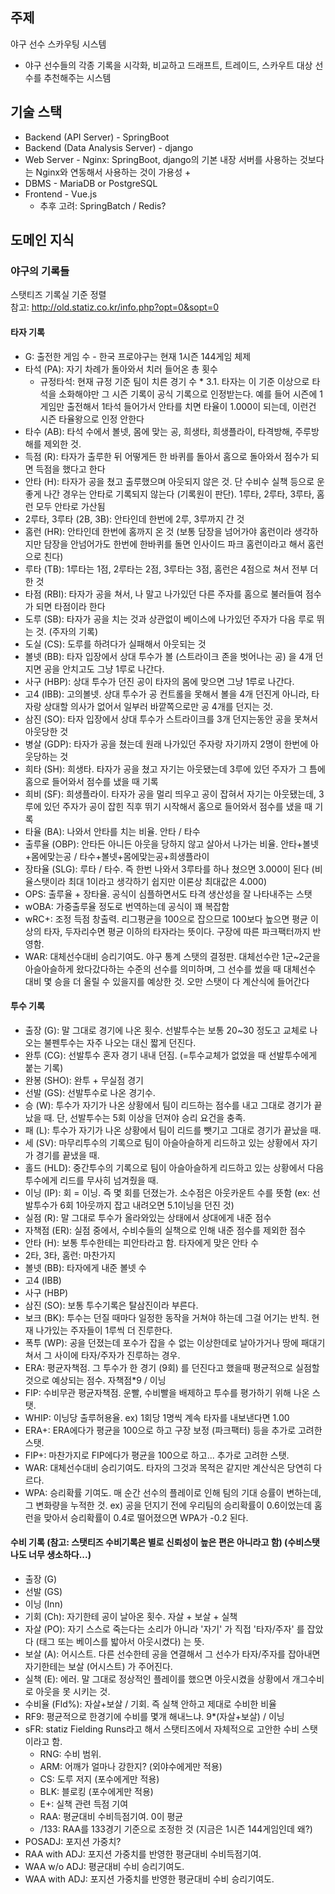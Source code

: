 ## 주제
야구 선수 스카우팅 시스템
* 야구 선수들의 각종 기록을 시각화, 비교하고 드래프트, 트레이드, 스카우트 대상 선수를 추천해주는 시스템

## 기술 스택
* Backend (API Server) - SpringBoot
* Backend (Data Analysis Server) - django
* Web Server - Nginx: SpringBoot, django의 기본 내장 서버를 사용하는 것보다는 Nginx와 연동해서 사용하는 것이 가용성 +
* DBMS - MariaDB or PostgreSQL
* Frontend - Vue.js
    * 추후 고려: SpringBatch / Redis?

## 도메인 지식
### 야구의 기록들
스탯티즈 기록실 기준 정렬   
참고: http://old.statiz.co.kr/info.php?opt=0&sopt=0   

#### 타자 기록
* G: 출전한 게임 수 - 한국 프로야구는 현재 1시즌 144게임 체제
* 타석 (PA): 자기 차례가 돌아와서 치러 들어온 총 횟수
    * 규정타석: 현재 규정 기준 팀이 치른 경기 수 * 3.1. 타자는 이 기준 이상으로 타석을 소화해야만 그 시즌 기록이 공식 기록으로 인정받는다. 예를 들어 시즌에 1게임만 출전해서 1타석 들어가서 안타를 치면 타율이 1.000이 되는데, 이런건 시즌 타율왕으로 인정 안한다
* 타수 (AB): 타석 수에서 볼넷, 몸에 맞는 공, 희생타, 희생플라이, 타격방해, 주루방해를 제외한 것.
* 득점 (R): 타자가 출루한 뒤 어떻게든 한 바퀴를 돌아서 홈으로 돌아와서 점수가 되면 득점을 했다고 한다
* 안타 (H): 타자가 공을 쳤고 출루했으며 아웃되지 않은 것. 단 수비수 실책 등으로 운좋게 나간 경우는 안타로 기록되지 않는다 (기록원이 판단). 1루타, 2루타, 3루타, 홈런 모두 안타로 가산됨
* 2루타, 3루타 (2B, 3B): 안타인데 한번에 2루, 3루까지 간 것
* 홈런 (HR): 안타인데 한번에 홈까지 온 것 (보통 담장을 넘어가야 홈런이라 생각하지만 담장을 안넘어가도 한번에 한바퀴를 돌면 인사이드 파크 홈런이라고 해서 홈런으로 친다)
* 루타 (TB): 1루타는 1점, 2루타는 2점, 3루타는 3점, 홈런은 4점으로 쳐서 전부 더한 것
* 타점 (RBI): 타자가 공을 쳐서, 나 말고 나가있던 다른 주자를 홈으로 불러들여 점수가 되면 타점이라 한다
* 도루 (SB): 타자가 공을 치는 것과 상관없이 베이스에 나가있던 주자가 다음 루로 뛰는 것. (주자의 기록)
* 도실 (CS): 도루를 하려다가 실패해서 아웃되는 것
* 볼넷 (BB): 타자 입장에서 상대 투수가 볼 (스트라이크 존을 벗어나는 공) 을 4개 던지면 공을 안치고도 그냥 1루로 나간다.
* 사구 (HBP): 상대 투수가 던진 공이 타자의 몸에 맞으면 그냥 1루로 나간다.
* 고4 (IBB): 고의볼넷. 상대 투수가 공 컨트롤을 못해서 볼을 4개 던진게 아니라, 타자랑 상대할 의사가 없어서 일부러 바깥쪽으로만 공 4개를 던지는 것.
* 삼진 (SO): 타자 입장에서 상대 투수가 스트라이크를 3개 던지는동안 공을 못쳐서 아웃당한 것
* 병살 (GDP): 타자가 공을 쳤는데 원래 나가있던 주자랑 자기까지 2명이 한번에 아웃당하는 것
* 희타 (SH): 희생타. 타자가 공을 쳤고 자기는 아웃됐는데 3루에 있던 주자가 그 틈에 홈으로 들어와서 점수를 냈을 때 기록
* 희비 (SF): 희생플라이. 타자가 공을 멀리 띄우고 공이 잡혀서 자기는 아웃됐는데, 3루에 있던 주자가 공이 잡힌 직후 뛰기 시작해서 홈으로 들어와서 점수를 냈을 때 기록
* 타율 (BA): 나와서 안타를 치는 비율. 안타 / 타수
* 출루율 (OBP): 안타든 아니든 아웃을 당하지 않고 살아서 나가는 비율. 안타+볼넷+몸에맞는공 / 타수+볼넷+몸에맞는공+희생플라이
* 장타율 (SLG): 루타 / 타수. 즉 한번 나와서 3루타를 하나 쳤으면 3.000이 된다 (비율스탯이라 최대 1이라고 생각하기 쉽지만 이론상 최대값은 4.000)
* OPS: 출루율 + 장타율. 공식이 심플하면서도 타격 생산성을 잘 나타내주는 스탯
* wOBA: 가중출루율 정도로 번역하는데 공식이 꽤 복잡함
* wRC+: 조정 득점 창출력. 리그평균을 100으로 잡으므로 100보다 높으면 평균 이상의 타자, 두자리수면 평균 이하의 타자라는 뜻이다. 구장에 따른 파크팩터까지 반영함.
* WAR: 대체선수대비 승리기여도.  야구 통계 스탯의 결정판. 대체선수란 1군~2군을 아슬아슬하게 왔다갔다하는 수준의 선수를 의미하며, 그 선수를 썼을 때 대체선수 대비 몇 승을 더 올릴 수 있을지를 예상한 것. 오만 스탯이 다 계산식에 들어간다

#### 투수 기록
* 출장 (G): 말 그대로 경기에 나온 횟수. 선발투수는 보통 20~30 정도고 교체로 나오는 불펜투수는 자주 나오는 대신 짧게 던진다.
* 완투 (CG): 선발투수 혼자 경기 내내 던짐. (=투수교체가 없었을 때 선발투수에게 붙는 기록)
* 완봉 (SHO): 완투 + 무실점 경기
* 선발 (GS): 선발투수로 나온 경기수.
* 승 (W): 투수가 자기가 나온 상황에서 팀이 리드하는 점수를 내고 그대로 경기가 끝났을 때. 단, 선발투수는 5회 이상을 던져야 승리 요건을 충족.
* 패 (L): 투수가 자기가 나온 상황에서 팀이 리드를 뺏기고 그대로 경기가 끝났을 때. 
* 세 (SV): 마무리투수의 기록으로 팀이 아슬아슬하게 리드하고 있는 상황에서 자기가 경기를 끝냈을 때.
* 홀드 (HLD): 중간투수의 기록으로 팀이 아슬아슬하게 리드하고 있는 상황에서 다음 투수에게 리드를 무사히 넘겨줬을 때.
* 이닝 (IP): 회 = 이닝. 즉 몇 회를 던졌는가. 소수점은 아웃카운트 수를 뜻함 (ex: 선발투수가 6회 1아웃까지 잡고 내려오면 5.1이닝을 던진 것)
* 실점 (R): 말 그대로 투수가 올라와있는 상태에서 상대에게 내준 점수
* 자책점 (ER): 실점 중에서, 수비수들의 실책으로 인해 내준 점수를 제외한 점수
* 안타 (H): 보통 투수한테는 피안타라고 함. 타자에게 맞은 안타 수
* 2타, 3타, 홈런: 마찬가지
* 볼넷 (BB): 타자에게 내준 볼넷 수
* 고4 (IBB)
* 사구 (HBP)
* 삼진 (SO): 보통 투수기록은 탈삼진이라 부른다.
* 보크 (BK): 투수는 던질 때마다 일정한 동작을 거쳐야 하는데 그걸 어기는 반칙. 현재 나가있는 주자들이 1루씩 더 진루한다.
* 폭투 (WP): 공을 던졌는데 포수가 잡을 수 없는 이상한데로 날아가거나 땅에 패대기쳐서 그 사이에 타자/주자가 진루하는 경우.
* ERA: 평균자책점. 그 투수가 한 경기 (9회) 를 던진다고 했을때 평균적으로 실점할 것으로 예상되는 점수. 자책점*9 / 이닝
* FIP: 수비무관 평균자책점. 운빨, 수비빨을 배제하고 투수를 평가하기 위해 나온 스탯.
* WHIP: 이닝당 출루허용율. ex) 1회당 1명씩 계속 타자를 내보낸다면 1.00
* ERA+: ERA에다가 평균을 100으로 하고 구장 보정 (파크팩터) 등을 추가로 고려한 스탯.
* FIP+: 마찬가지로 FIP에다가 평균을 100으로 하고... 추가로 고려한 스탯.
* WAR: 대체선수대비 승리기여도. 타자의 그것과 목적은 같지만 계산식은 당연히 다르다.
* WPA: 승리확률 기여도. 매 순간 선수의 플레이로 인해 팀의 기대 승률이 변하는데, 그 변화량을 누적한 것. ex) 공을 던지기 전에 우리팀의 승리확률이 0.6이었는데 홈런을 맞아서 승리확률이 0.4로 떨어졌으면 WPA가 -0.2 된다.

#### 수비 기록 (참고: 스탯티즈 수비기록은 별로 신뢰성이 높은 편은 아니라고 함) (수비스탯 나도 너무 생소하다...)
* 출장 (G)
* 선발 (GS)
* 이닝 (Inn)
* 기회 (Ch): 자기한테 공이 날아온 횟수. 자살 + 보살 + 실책
* 자살 (PO): 자기 스스로 죽는다는 소리가 아니라 '자기' 가 직접 '타자/주자' 를 잡았다 (태그 또는 베이스를 밟아서 아웃시켰다) 는 뜻.
* 보살 (A): 어시스트. 다른 선수한테 공을 연결해서 그 선수가 타자/주자를 잡아내면 자기한테는 보살 (어시스트) 가 주어진다.
* 실책 (E): 에러. 말 그대로 정상적인 플레이를 했으면 아웃시켰을 상황에서 개그수비로 아웃을 못 시키는 것.
* 수비율 (Fld%): 자살+보살 / 기회. 즉 실책 안하고 제대로 수비한 비율
* RF9: 평균적으로 한경기에 수비를 몇개 해내느냐. 9*(자살+보살) / 이닝
* sFR: statiz Fielding Runs라고 해서 스탯티즈에서 자체적으로 고안한 수비 스탯이라고 함.
    * RNG: 수비 범위.
    * ARM: 어깨가 얼마나 강한지? (외야수에게만 적용)
    * CS: 도루 저지 (포수에게만 적용)
    * BLK: 블로킹 (포수에게만 적용)
    * E+: 실책 관련 득점 기여
    * RAA: 평균대비 수비득점기여. 0이 평균
    * /133: RAA를 133경기 기준으로 조정한 것 (지금은 1시즌 144게임인데 왜?)
* POSADJ: 포지션 가중치?
* RAA with ADJ: 포지션 가중치를 반영한 평균대비 수비득점기여.
* WAA w/o ADJ: 평균대비 수비 승리기여도.
* WAA with ADJ: 포지션 가중치를 반영한 평균대비 수비 승리기여도.